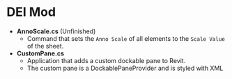 # DEI Mod

- **AnnoScale.cs** (Unfinished)
  - Command that sets the `Anno Scale` of all elements to the `Scale Value` of the sheet.
- **CustomPane.cs**
  - Application that adds a custom dockable pane to Revit. 
  - The custom pane is a DockablePaneProvider and is styled with XML